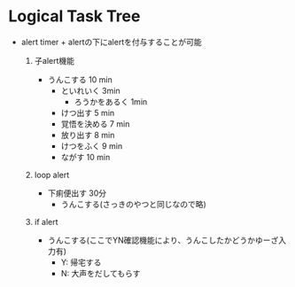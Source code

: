 # Logical Task Tree

* alert timer + alertの下にalertを付与することが可能

	1. 子alert機能
		* うんこする 10 min
			* といれいく 3min
				* ろうかをあるく 1min
			* けつ出す 5 min
			* 覚悟を決める 7 min
			* 放り出す 8 min
			* けつをふく 9 min
			* ながす 10 min
			
	2. loop alert
		* 下痢便出す 30分
			* うんこする(さっきのやつと同じなので略)
			
	3. if alert
		* うんこする(ここでYN確認機能により、うんこしたかどうかゆーざ入力有)
			* Y: 帰宅する
			* N: 大声をだしてもらす
			 
			


